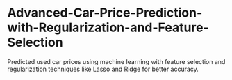 # Advanced-Car-Price-Prediction-with-Regularization-and-Feature-Selection
Predicted used car prices using machine learning with feature selection and regularization techniques like Lasso and Ridge for better accuracy.
